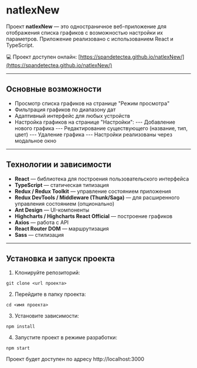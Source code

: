 # natlexNew

Проект **natlexNew** — это одностраничное веб-приложение для отображения списка графиков с возможностью настройки их параметров. Приложение реализовано с использованием React и TypeScript.  

💻 Проект доступен онлайн: [https://spandetectea.github.io/natlexNew/](https://spandetectea.github.io/natlexNew/)

---

## Основные возможности

- Просмотр списка графиков на странице "Режим просмотра"
- Фильтрация графиков по диапазону дат
- Адаптивный интерфейс для любых устройств
- Настройка графиков на странице "Настройки":
--- Добавление нового графика
--- Редактирование существующего (название, тип, цвет)
--- Удаление графика
--- Настройки реализованы через модальное окно

---

## Технологии и зависимости

- **React** — библиотека для построения пользовательского интерфейса  
- **TypeScript** — статическая типизация  
- **Redux / Redux Toolkit** — управление состоянием приложения  
- **Redux DevTools / Middleware (Thunk/Saga)** — для расширенного управления состоянием (опционально)  
- **Ant Design** — UI-компоненты  
- **Highcharts / Highcharts React Official** — построение графиков  
- **Axios** — работа с API  
- **React Router DOM** — маршрутизация  
- **Sass** — стилизация
  
---

## Установка и запуск проекта

1. Клонируйте репозиторий:

```
git clone <url проекта>
```

2. Перейдите в папку проекта:

```
cd <имя проекта>
```

3. Установите зависимости:

```npm install```

4. Запустите проект в режиме разработки:

```
npm start
```

Проект будет доступен по адресу http://localhost:3000
